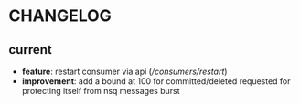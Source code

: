 # CHANGELOG

## current

* **feature**: restart consumer via api (_/consumers/restart_)
* **improvement**: add a bound at 100 for committed/deleted requested for protecting itself from nsq messages burst